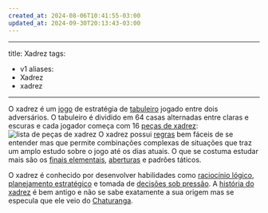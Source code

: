 ```yaml
---
created_at: 2024-08-06T10:41:55-03:00
updated_at: 2024-09-30T20:13:43-03:00
---
```

---
title: Xadrez
tags:
  - v1
aliases:
  - Xadrez
  - xadrez
----

O xadrez é um [jogo](../../../../atomos/2024/07/08/Jogo.md) de estratégia de [tabuleiro](../../../../atomos/2024/07/08/Jogo_de_tabuleiro.md) jogado entre dois adversários. O tabuleiro é dividido em 64 casas alternadas entre claras e escuras e cada jogador começa com 16 [peças de xadrez](../../../../atomos/2024/07/08/Xadrez_Pecas.md):
![lista de peças de xadrez](../../../../atomos/2024/07/08/Xadrez_Pecas.md#^lista-de-pecas)
O xadrez possui [regras](../../../../atomos/2024/07/08/Xadrez_Regras.md) bem fáceis de se entender mas que permite combinações complexas de situações que traz um amplo estudo sobre o jogo até os dias atuais. O que se costuma estudar mais são os [finais elementais](../../../../atomos/2024/07/06/Xadrez_Finais_elementais.md), [aberturas](../../../../atomos/2024/07/26/Xadrez_Aberturas.md) e padrões táticos.

O xadrez é conhecido por desenvolver habilidades como [raciocínio lógico](../../../../atomos/2024/07/26/Raciocinio_logico.md), [planejamento estratégico](../../../../atomos/2024/07/26/Planejamento_estrategico.md) e tomada de [decisões sob pressão](../../../../atomos/2024/07/08/Decisoes_sob_pressao.md). A [história do xadrez](../../../../atomos/2024/07/08/Xadrez_Historia.md) é bem antigo e não se sabe exatamente a sua origem mas se especula que ele veio do [Chaturanga](../../../../atomos/2024/07/08/Chaturanga.md).
